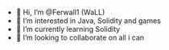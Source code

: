 - 👋 Hi, I’m @Ferwall1 (WaLL)
- 👀 I’m interested in Java, Solidity and games
- 🌱 I’m currently learning Solidity
- 💞️ I’m looking to collaborate on all i can
